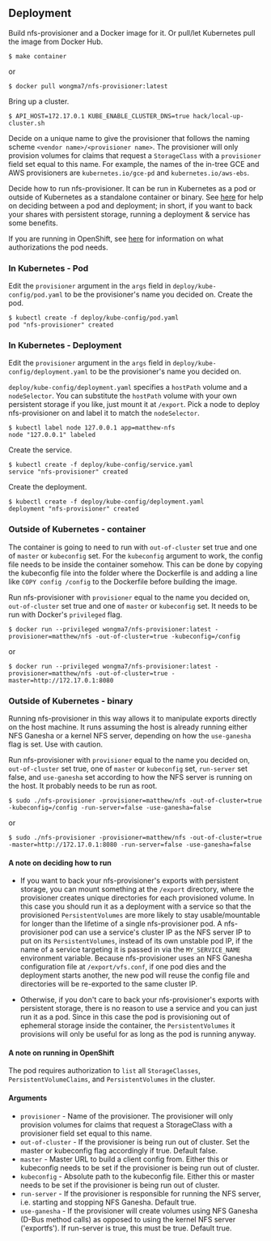 ## Deployment

Build nfs-provisioner and a Docker image for it. Or pull/let Kubernetes pull the image from Docker Hub.

```
$ make container
```

or

```
$ docker pull wongma7/nfs-provisioner:latest
```

Bring up a cluster.

```
$ API_HOST=172.17.0.1 KUBE_ENABLE_CLUSTER_DNS=true hack/local-up-cluster.sh
```

Decide on a unique name to give the provisioner that follows the naming scheme `<vendor name>/<provisioner name>`. The provisioner will only provision volumes for claims that request a `StorageClass` with a `provisioner` field set equal to this name. For example, the names of the in-tree GCE and AWS provisioners are `kubernetes.io/gce-pd` and `kubernetes.io/aws-ebs`.

Decide how to run nfs-provisioner. It can be run in Kubernetes as a pod or outside of Kubernetes as a standalone container or binary. See [here](#a-note-on-deciding-how-to-run) for help on deciding between a pod and deployment; in short, if you want to back your shares with persistent storage, running a deployment & service has some benefits.

If you are running in OpenShift, see [here](#a-note-on-running-in-openshift) for information on what authorizations the pod needs.

### In Kubernetes - Pod

Edit the `provisioner` argument in the `args` field in `deploy/kube-config/pod.yaml` to be the provisioner's name you decided on. Create the pod.

```
$ kubectl create -f deploy/kube-config/pod.yaml
pod "nfs-provisioner" created
```

### In Kubernetes - Deployment

Edit the `provisioner` argument in the `args` field in `deploy/kube-config/deployment.yaml` to be the provisioner's name you decided on. 

`deploy/kube-config/deployment.yaml` specifies a `hostPath` volume and a `nodeSelector`. You can substitute the `hostPath` volume with your own persistent storage if you like, just mount it at `/export`. Pick a node to deploy nfs-provisioner on and label it to match the `nodeSelector`.

```
$ kubectl label node 127.0.0.1 app=matthew-nfs
node "127.0.0.1" labeled
```

Create the service.

```
$ kubectl create -f deploy/kube-config/service.yaml
service "nfs-provisioner" created
```

Create the deployment.

```
$ kubectl create -f deploy/kube-config/deployment.yaml 
deployment "nfs-provisioner" created
```

### Outside of Kubernetes - container

The container is going to need to run with `out-of-cluster` set true and one of `master` or `kubeconfig` set. For the `kubeconfig` argument to work, the config file needs to be inside the container somehow. This can be done by copying the kubeconfig file into the folder where the Dockerfile is and adding a line like `COPY config /config` to the Dockerfile before building the image.

Run nfs-provisioner with `provisioner` equal to the name you decided on, `out-of-cluster` set true and one of `master` or `kubeconfig` set. It needs to be run with Docker's `privileged` flag.

```
$ docker run --privileged wongma7/nfs-provisioner:latest -provisioner=matthew/nfs -out-of-cluster=true -kubeconfig=/config
```

or

```
$ docker run --privileged wongma7/nfs-provisioner:latest -provisioner=matthew/nfs -out-of-cluster=true -master=http://172.17.0.1:8080
```

### Outside of Kubernetes - binary

Running nfs-provisioner in this way allows it to manipulate exports directly on the host machine. It runs assuming the host is already running either NFS Ganesha or a kernel NFS server, depending on how the `use-ganesha` flag is set. Use with caution.

Run nfs-provisioner with `provisioner` equal to the name you decided on, `out-of-cluster` set true, one of `master` or `kubeconfig` set, `run-server` set false, and `use-ganesha` set according to how the NFS server is running on the host. It probably needs to be run as root. 

```
$ sudo ./nfs-provisioner -provisioner=matthew/nfs -out-of-cluster=true -kubeconfig=/config -run-server=false -use-ganesha=false
```

or

```
$ sudo ./nfs-provisioner -provisioner=matthew/nfs -out-of-cluster=true -master=http://172.17.0.1:8080 -run-server=false -use-ganesha=false
```

#### A note on deciding how to run

* If you want to back your nfs-provisioner's exports with persistent storage, you can mount something at the `/export` directory, where the provisioner creates unique directories for each provisioned volume. In this case you should run it as a deployment with a service so that the provisioned `PersistentVolumes` are more likely to stay usable/mountable for longer than the lifetime of a single nfs-provisioner pod. A nfs-provisioner pod can use a service's cluster IP as the NFS server IP to put on its `PersistentVolumes`, instead of its own unstable pod IP, if the name of a service targeting it is passed in via the `MY_SERVICE_NAME` environment variable. Because nfs-provisioner uses an NFS Ganesha configuration file at `/export/vfs.conf`, if one pod dies and the deployment starts another, the new pod will reuse the config file and directories will be re-exported to the same cluster IP.

* Otherwise, if you don't care to back your nfs-provisioner's exports with persistent storage, there is no reason to use a service and you can just run it as a pod. Since in this case the pod is provisioning out of ephemeral storage inside the container, the `PersistentVolumes` it provisions will only be useful for as long as the pod is running anyway.

#### A note on running in OpenShift

The pod requires authorization to `list` all `StorageClasses`, `PersistentVolumeClaims`, and `PersistentVolumes` in the cluster. 

#### Arguments

* `provisioner` - Name of the provisioner. The provisioner will only provision volumes for claims that request a StorageClass with a provisioner field set equal to this name.
* `out-of-cluster` - If the provisioner is being run out of cluster. Set the master or kubeconfig flag accordingly if true. Default false.
* `master` - Master URL to build a client config from. Either this or kubeconfig needs to be set if the provisioner is being run out of cluster.
* `kubeconfig` - Absolute path to the kubeconfig file. Either this or master needs to be set if the provisioner is being run out of cluster.
* `run-server` - If the provisioner is responsible for running the NFS server, i.e. starting and stopping NFS Ganesha. Default true.
* `use-ganesha` - If the provisioner will create volumes using NFS Ganesha (D-Bus method calls) as opposed to using the kernel NFS server ('exportfs'). If run-server is true, this must be true. Default true.
